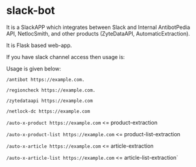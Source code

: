 # slack-bot

It is a SlackAPP which integrates between Slack and Internal AntibotPedia API, NetlocSmith, and other products (ZyteDataAPI, AutomaticExtraction).

It is Flask based web-app.

If you have slack channel access then usage is:

Usage is given below:

`/antibot https://example.com.`

`/regioncheck https://example.com.`

`/zytedataapi https://example.com`

`/netlock-dc https://example.com`

`/auto-x-product https://example.com` <= product-extraction

`/auto-x-product-list https://example.com` <= product-list-extraction

`/auto-x-article https://example.com` <= article-extraction

`/auto-x-article-list https://example.com` <= article-list-extraction`
